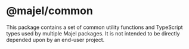 # @majel/common

This package contains a set of common utility functions and TypeScript types used by multiple Majel packages. It is not intended to be directly depended upon by an end-user project.
